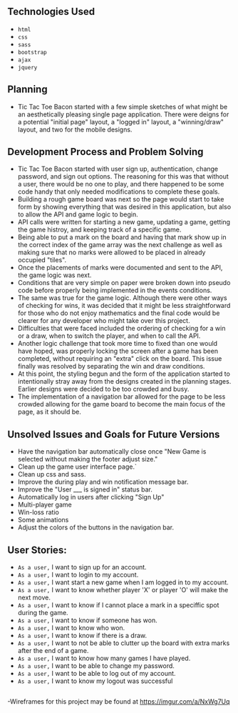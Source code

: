 
## Technologies Used

- `html`
- `css`
- `sass`
- `bootstrap`
- `ajax`
- `jquery`

## Planning

- Tic Tac Toe Bacon started with a few simple sketches of what might be an aesthetically pleasing single page application. There were deigns for a potential "initial page" layout, a "logged in" layout, a "winning/draw" layout, and two for the mobile designs.

## Development Process and Problem Solving

- Tic Tac Toe Bacon started with user sign up, authentication, change password, and sign out options. The reasoning for this was that without a user, there would be no one to play, and there happened to be some code handy that only needed modifications to complete these goals.
- Building a rough game board was next so the page would start to take form by showing everything that was desired in this application, but also to allow the API and game logic to begin.
- API calls were written for starting a new game, updating a game, getting the game histroy, and keeping track of a specific game.
- Being able to put a mark on the board and having that mark show up in the correct index of the game array was the next challenge as well as making sure that no marks were allowed to be placed in already occupied "tiles".
- Once the placements of marks were documented and sent to the API, the game logic was next.
- Conditions that are very simple on paper were broken down into pseudo code before properly being implemented in the events conditions.
- The same was true for the game logic. Although there were other ways of checking for wins, it was decided that it might be less straightforward for those who do not enjoy mathematics and the final code would be clearer for any developer who might take over this project.
- Difficulties that were faced included the ordering of checking for a win or a draw, when to switch the player, and when to call the API.
- Another logic challenge that took more time to fixed than one would have hoped, was properly locking the screen after a game has been completed, without requiring an "extra" click on the board. This issue finally was resolved by separating the win and draw conditions.
- At this point, the styling begun and the form of the application started to intentionally stray away from the designs created in the planning stages. Earlier designs were decided to be too crowded and busy.
- The implementation of a navigation bar allowed for the page to be less crowded allowing for the game board to become the main focus of the page, as it should be.


## Unsolved Issues and Goals for Future Versions

- Have the navigation bar automatically close once "New Game is selected without making the footer adjust size."
- Clean up the game user interface page.`
- Clean up css and sass.
- Improve the during play and win notification message bar.
- Improve the "User ___ is signed in" status bar.
- Automatically log in users after clicking "Sign Up"
- Multi-player game
- Win-loss ratio
- Some animations
- Adjust the colors of the buttons in the navigation bar.

## User Stories:

- `As a user,` I want to sign up for an account.
- `As a user,` I want to login to my account.
- `As a user,` I want start a new game when I am logged in to my account.
- `As a user,` I want to know whether player 'X' or player 'O' will make the next move.
- `As a user,` I want to know if I cannot place a mark in a speciffic spot during the game.
- `As a user,` I want to know if someone has won.
- `As a user,` I want to know who won.
- `As a user,` I want to know if there is a draw.
- `As a user,` I want to not be able to clutter up the board with extra marks after the end of a game.
- `As a user,` I want to know how many games I have played.
- `As a user,` I want to be able to change my password.
- `As a user,` I want to be able to log out of my account.
- `As a user,` I want to know my logout was successful

##

-Wireframes for this project may be found at https://imgur.com/a/NxWg7Uq

